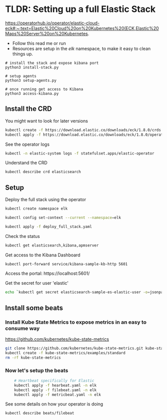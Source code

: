 # TLDR: Setting up a full Elastic Stack 

https://operatorhub.io/operator/elastic-cloud-eck#:~:text=Elastic%20Cloud%20on%20Kubernetes%20(ECK,Elastic%20Maps%20Server%20on%20Kubernetes.


* Follow this read me or run
* Resources are setup in the *elk* namespace, to make it easy to clean things up.
```
# install the stack and expose kibana port
python3 install-stack.py

# setup agents
python3 setup-agents.py

# once running get access to Kibana
python3 access-kibana.py

```

## Install the CRD

You might want to look for later versions
```bash
kubectl create -f https://download.elastic.co/downloads/eck/1.8.0/crds.yaml
kubectl apply -f https://download.elastic.co/downloads/eck/1.8.0/operator.yaml
```

See the operator logs
```bash
kubectl -n elastic-system logs -f statefulset.apps/elastic-operator
```

Understand the CRD
```bash
kubectl describe crd elasticsearch
```



## Setup
Deploy the full stack using the operator
```bash
kubectl create namespace elk

kubectl config set-context --current --namespace=elk

kubectl apply -f deploy_full_stack.yaml
```

Check the status
```bash
kubectl get elasticsearch,kibana,apmserver
```

Get access to the Kibana Dashboard
```bash
kubectl port-forward service/kibana-sample-kb-http 5601
```

Access the portal: https://localhost:5601/

Get the secret for user 'elastic'
```bash
echo `kubectl get secret elasticsearch-sample-es-elastic-user -o=jsonpath='{.data.elastic}' | base64 --decode`
```

## Install some beats

### Install Kube State Metrics to expose metrics in an easy to consume way
https://github.com/kubernetes/kube-state-metrics
```bash
git clone https://github.com/kubernetes/kube-state-metrics.git kube-state-metrics 
kubectl create -f kube-state-metrics/examples/standard
rm -rf kube-state-metrics
```

### Now let's setup the beats
```bash
    # Heartbeat specifically for Elastic
    kubectl apply -f hearbeat.yaml -n elk
    kubectl apply -f filebeat.yaml -n elk
    kubectl apply -f metricbeat.yaml -n elk
```

See some details on how your operator is doing
```bash
kubectl describe beats/filebeat 
```